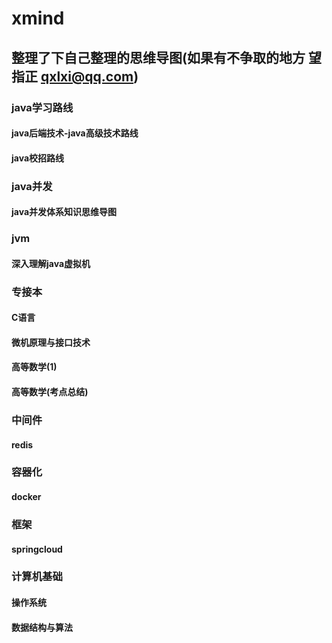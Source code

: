 # xmind
## 整理了下自己整理的思维导图(如果有不争取的地方 望指正 qxlxi@qq.com)
### java学习路线
#### java后端技术-java高级技术路线
#### java校招路线
### java并发
#### java并发体系知识思维导图
### jvm
#### 深入理解java虚拟机
### 专接本
#### C语言
#### 微机原理与接口技术
#### 高等数学(1)
#### 高等数学(考点总结)
### 中间件
#### redis
### 容器化
#### docker
### 框架
#### springcloud
### 计算机基础
#### 操作系统
#### 数据结构与算法


